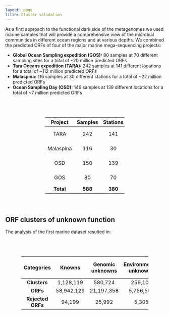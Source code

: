 ```yaml
---
layout: page
title: Cluster validation
---
```


As a first approach to the functional dark side of the metagenomes we used marine samples that will provide a comprehensive view of the microbial communities in different ocean regions and at various depths. We combined the predicted ORFs of four of the major marine mega-sequencing projects:

-   **Global Ocean Sampling expedition (GOS):** 80 samples at 70 different sampling sites for a total of ~20 million predicted ORFs
-   **Tara Oceans expedition (TARA):** 242 samples at 141 different locations for a total of ~112 million predicted ORFs
-   **Malaspina:** 116 samples at 30 different stations for a total of ~22 million predicted ORFs
-   **Ocean Sampling Day (OSD):** 146 samples at 139 different locations for a total of ~7 million predicted ORFs

<div class="img_container" style="width:50%; margin:5em auto;">

|  Project  | Samples | Stations |         ORFs        |
| :-------: | :-----: | :------: | :-----------------: |
|    TARA   |   242   |    141   | 111,903,261 (70.1%) |
| Malaspina |   116   |    30    |  20,574,033 (12.9%) |
|    OSD    |   150   |    139   |   7,015,383 (4.4%)  |
|    GOS    |    80   |    70    |  20,068,580 (12.6%) |
| **Total** | **588** |  **380** |   **159,561,257**   |

</div>

<h2 class="section-heading  text-primary">ORF clusters of unknown function</h2>

The analysis of the first marine dataset resulted in:

<div class="img_container" style="width:80%; margin:5em auto;">

|     Categories    |   Knowns   | Genomic unknowns | Environmental unknowns | Knowns without Pfam |
| :---------------: | :--------: | :--------------: | :--------------------: | :-----------------: |
|    **Clusters**   |  1,128,119 |      580,724     |         259,100        |       640,388       |
|      **ORFs**     | 58,942,129 |    21,197,358    |        5,756,505       |      19,946,569     |
| **Rejected ORFs** |   94,199   |      25,992      |          5,305         |        19,505       |

</div>
